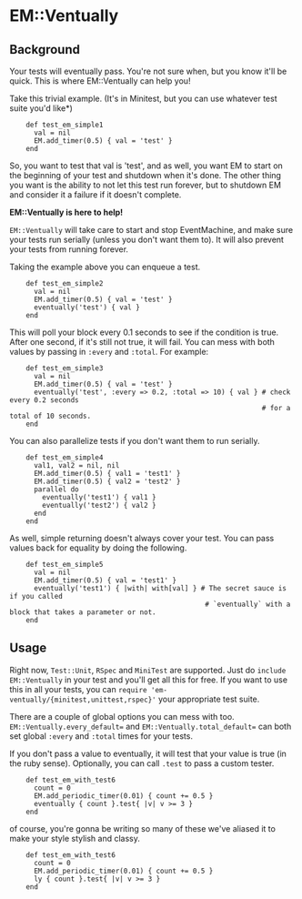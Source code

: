 # EM::Ventually

## Background

Your tests will eventually pass. You're not sure when, but you know it'll be quick. This is where EM::Ventually can help you!

Take this trivial example. (It's in Minitest, but you can use whatever test suite you'd like*)

~~~~~ {ruby}
    def test_em_simple1
      val = nil
      EM.add_timer(0.5) { val = 'test' }
    end
~~~~~

So, you want to test that val is 'test', and as well, you want EM to start on the beginning of your test and shutdown when it's done. The other thing you want is the ability to not let this test run forever, but to shutdown EM and consider it a failure if it doesn't complete.

**EM::Ventually is here to help!**

`EM::Ventually` will take care to start and stop EventMachine, and make sure your tests run serially (unless you don't want them to). It will also prevent your tests from running forever.

Taking the example above you can enqueue a test.

~~~~~ {ruby}
    def test_em_simple2
      val = nil
      EM.add_timer(0.5) { val = 'test' }
      eventually('test') { val }
    end
~~~~~

This will poll your block every 0.1 seconds to see if the condition is true. After one second, if it's still not true, it will fail. You can mess with both values by passing in `:every` and `:total`. For example:

~~~~~ {ruby}
    def test_em_simple3
      val = nil
      EM.add_timer(0.5) { val = 'test' }
      eventually('test', :every => 0.2, :total => 10) { val } # check every 0.2 seconds
                                                              # for a total of 10 seconds.
    end
~~~~~

You can also parallelize tests if you don't want them to run serially.

~~~~~ {ruby}
    def test_em_simple4
      val1, val2 = nil, nil
      EM.add_timer(0.5) { val1 = 'test1' }
      EM.add_timer(0.5) { val2 = 'test2' }
      parallel do
        eventually('test1') { val1 }
        eventually('test2') { val2 }
      end
    end
~~~~~

As well, simple returning doesn't always cover your test. You can pass values back for equality by doing the following.

~~~~~ {ruby}
    def test_em_simple5
      val = nil
      EM.add_timer(0.5) { val = 'test1' }
      eventually('test1') { |with| with[val] } # The secret sauce is if you called
                                                # `eventually` with a block that takes a parameter or not.
    end
~~~~~

## Usage

Right now, `Test::Unit`, `RSpec` and `MiniTest` are supported. Just do `include EM::Ventually` in your test and you'll get all this for free. If you want to use this in all your tests, you can `require 'em-ventually/{minitest,unittest,rspec}'` your appropriate test suite.

There are a couple of global options you can mess with too. `EM::Ventually.every_default=` and `EM::Ventually.total_default=` can both set global `:every` and `:total` times for your tests.

If you don't pass a value to eventually, it will test that your value is true (in the ruby sense). Optionally, you can call `.test` to pass a custom tester.

~~~~~ {ruby}
    def test_em_with_test6
      count = 0
      EM.add_periodic_timer(0.01) { count += 0.5 }
      eventually { count }.test{ |v| v >= 3 }
    end
~~~~~

of course, you're gonna be writing so many of these we've aliased it to make your style stylish and classy.

~~~~~ {ruby}
    def test_em_with_test6
      count = 0
      EM.add_periodic_timer(0.01) { count += 0.5 }
      ly { count }.test{ |v| v >= 3 }
    end
~~~~~
